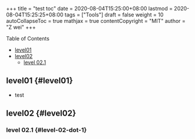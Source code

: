 +++
title = "test toc"
date = 2020-08-04T15:25:00+08:00
lastmod = 2020-08-04T15:25:25+08:00
tags = ["Tools"]
draft = false
weight = 10
autoCollapseToc = true
mathjax = true
contentCopyright = "MIT"
author = "Z wei"
+++

<div class="ox-hugo-toc toc">
<div></div>

<div class="heading">Table of Contents</div>

- [level01](#level01)
- [level02](#level02)
    - [level 02.1](#level-02-dot-1)

</div>
<!--endtoc-->


## level01 {#level01}

-   test


## level02 {#level02}


### level 02.1 {#level-02-dot-1}